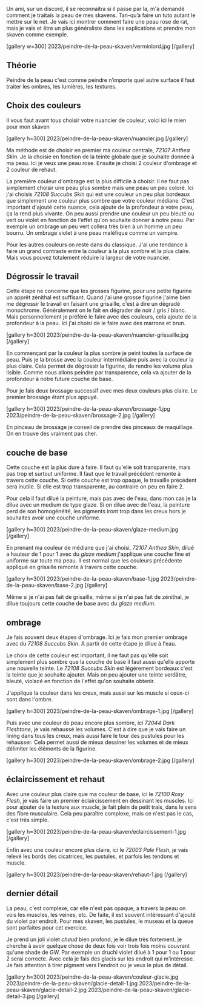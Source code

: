 Un ami, sur un discord, il se reconnaîtra si il passe par la, m'a demandé comment je traitais la peau de mes skavens. Tan-qu’à faire un tuto autant le mettre sur le net. Je vais ici montrer comment faire une peau rose de rat, mais je vais et être un plus généraliste dans les explications et prendre mon skaven comme exemple.

[gallery w=300]
2023/peindre-de-la-peau-skaven/verminlord.jpg
[/gallery]
## Théorie
Peindre de la peau c'est comme peindre n’importe quel autre surface il faut traiter les ombres, les lumières, les textures.

## Choix des couleurs
Il vous faut avant tous choisir votre nuancier de couleur, voici ici le mien pour mon skaven

[gallery h=300]
2023/peindre-de-la-peau-skaven/nuancier.jpg
[/gallery]

Ma méthode est de choisir en premier ma couleur centrale, *72107 Anthea Skin*. Je la choisie en fonction de la teinte globale que je souhaite donnée à ma peau. Ici je veux une peau rose. Ensuite je choisi 2 couleur d'ombrage et 2 couleur de rehaut.

La première couleur d'ombrage est la plus difficile à choisir. Il ne faut pas simplement choisir une peau plus sombre mais une peau un peu coloré. Ici j'ai choisis *72108 Succubs Skin* qui est une couleur un peu plus bordeaux que simplement une couleur plus sombre que votre couleur médiane. C'est important d'ajouté cette nuance, cela ajoute de la profondeur à votre peau, ça la rend plus vivante. On peu aussi prendre une couleur un peu bleuté ou vert ou violet en fonction de l'effet qu'on souhaite donner à notre peau.
Par exemple un ombrage un peu vert collera très bien à un homme un peu bourru. Un ombrage violet à une peau maléfique comme un vampire.

Pour les autres couleurs on reste dans du classique. J'ai une tendance à faire un grand contraste entre la couleur à la plus sombre et la plus claire. Mais vous pouvez totalement réduire la largeur de votre nuancier.

## Dégrossir le travail
Cette étape ne concerne que les grosses figurine, pour une petite figurine un apprêt zénithal est suffisant. Quand j'ai une grosse figurine j'aime bien me dégrossir le travail en faisant une grisaille, c'est à dire un dégradé monochrome. Généralement on le fait en dégrader de noir / gris / blanc. Mais personnellement je préféré le faire avec des couleurs, cela ajoute de la profondeur à la peau. Ici j'ai choisi de le faire avec des marrons et brun.

[gallery h=300]
2023/peindre-de-la-peau-skaven/nuancier-grissaille.jpg
[/gallery]

En commençant par la couleur la plus sombre je peint toutes la surface de peau. Puis je la brosse avec la couleur intermédiaire puis avec la couleur la plus claire. Cela permet de dégrossir la figurine, de rendre les volume plus lisible. Comme nous allons peindre par transparence, cela va ajouter de la profondeur à notre future couche de base.

Pour je fais deux brossage successif avec mes deux couleurs plus claire. Le premier brossage étant plus appuyé.

[gallery h=300]
2023/peindre-de-la-peau-skaven/brossage-1.jpg
2023/peindre-de-la-peau-skaven/brossage-2.jpg
[/gallery]

En pinceau de brossage je conseil de prendre des pinceaux de maquillage. On en trouve des vraiment pas cher.

## couche de base

Cette couche est la plus dure à faire. Il faut qu'elle soit transparente, mais pas trop et surtout uniforme. Il faut que le travail précédent remonte à travers cette couche. Si cette couche est trop opaque, le travaille précédent sera inutile. Si elle est trop transparente, au contraire on peu en faire 2.

Pour cela il faut dilué la peinture, mais pas avec de l'eau, dans mon cas je la dilue avec un medium de type glaze. Si on dilue avec de l'eau, la peinture perd de son homogénéité, les pigments iront trop dans les creux hors je souhaites avoir une couche uniforme.

[gallery h=300]
2023/peindre-de-la-peau-skaven/glaze-medium.jpg
[/gallery]

En prenant ma couleur de médiane que j'ai choisi, *72107 Anthea Skin*, dilué a hauteur de 1 pour 1 avec du *glaze medium* j'applique une couche fine et uniforme sur toute ma peau. Il est normal que les couleurs précédente appliqué en grisaille remonte à travers cette couche.

[gallery h=300]
2023/peindre-de-la-peau-skaven/base-1.jpg
2023/peindre-de-la-peau-skaven/base-2.jpg
[/gallery]

Même si je n'ai pas fait de grisaille, même si je n'ai pas fait de zénithal, je dilue toujours cette couche de base avec du *glaze medium*.

## ombrage

Je fais souvent deux étapes d'ombrage. Ici je fais mon premier ombrage avec du *72108 Succubs Skin*. A partir de cette étape je dilue à l'eau.

Le choix de cette couleur est important, il ne faut pas qu'elle soit simplement plus sombre que la couche de base il faut aussi qu'elle apporte une nouvelle teinte. Le *72108 Succubs Skin* est légèrement bordeaux c'est la teinte que je souhaite ajouter. Mais on peu ajouter une teinte verdâtre, bleuté, violacé en fonction de l'effet qu'on souhaite obtenir.

J'applique la couleur dans les creux, mais aussi sur les muscle si ceux-ci sont dans l'ombre.

[gallery h=300]
2023/peindre-de-la-peau-skaven/ombrage-1.jpg
[/gallery]

Puis avec une couleur de peau encore plus sombre, ici *72044 Dark Fleshtone*, je vais rehaussé les volumes. C'est à dire que je vais faire un lining dans tous les creux, mais aussi faire le tour des pustules pour les rehausser. Cela permet aussi de mieux dessiner les volumes et de mieux délimiter les éléments de la figurine.

[gallery h=300]
2023/peindre-de-la-peau-skaven/ombrage-2.jpg
[/gallery]

## éclaircissement et rehaut

Avec une couleur plus claire que ma couleur de base, ici le *72100 Rosy Flesh*, je vais faire un premier éclaircissement en dessinant les muscles. Ici pour ajouter de la texture aux muscle, je fait plein de petit trais, dans le sens des fibre musculaire. Cela peu paraître complexe, mais ce n'est pas le cas, c'est très simple.

[gallery h=300]
2023/peindre-de-la-peau-skaven/eclaircissement-1.jpg
[/gallery]

Enfin avec une couleur encore plus claire, ici le *72003 Pale Flesh*, je vais relevé les bords des cicatrices, les pustules, et parfois les tendons et muscle.

[gallery h=300]
2023/peindre-de-la-peau-skaven/rehaut-1.jpg
[/gallery]

## dernier détail

La peau, c'est complexe, car elle n'est pas opaque, a travers la peau on vois les muscles, les veines, etc. De faite, il est souvent intéressant d'ajouté du violet par endroit. Pour mes skaven, les pustules, le museau et la queue sont parfaites pour cet exercice.

Je prend un joli violet *chaud* bien profond, je le dilue très fortement. je cherche à avoir quelque chose de deux fois voir trois fois moins couvrant qu'une shade de GW. Par exemple un druchi violet dilué à 1 pour 1 ou 1 pour 2 serai correcte. Avec cela je fais des glacis sur les endroit qui m’intéresse. Je fais attention à tirer pigment vers l'endroit ou je veux le plus de détail.

[gallery h=300]
2023/peindre-de-la-peau-skaven/couleur-glacie.jpg
2023/peindre-de-la-peau-skaven/glacie-detail-1.jpg
2023/peindre-de-la-peau-skaven/glacie-detail-2.jpg
2023/peindre-de-la-peau-skaven/glacie-detail-3.jpg
[/gallery]








